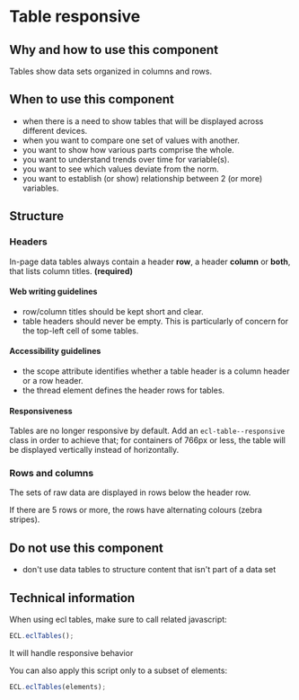 # Table responsive

## Why and how to use this component

Tables show data sets organized in columns and rows.

## When to use this component

* when there is a need to show tables that will be displayed across different
  devices.
* when you want to compare one set of values with another.
* you want to show how various parts comprise the whole.
* you want to understand trends over time for variable(s).
* you want to see which values deviate from the norm.
* you want to establish (or show) relationship between 2 (or more) variables.

## Structure

### Headers

In-page data tables always contain a header **row**, a header **column** or
**both**, that lists column titles. **(required)**

#### Web writing guidelines

* row/column titles should be kept short and clear.
* table headers should never be empty. This is particularly of concern for the
  top-left cell of some tables.

#### Accessibility guidelines

* the scope attribute identifies whether a table header is a column header or a
  row header.
* the thread element defines the header rows for tables.

#### Responsiveness

Tables are no longer responsive by default. Add an `ecl-table--responsive` class in order to achieve that; for containers of 766px or less, the table will be displayed vertically instead of horizontally.

### Rows and columns

The sets of raw data are displayed in rows below the header row.

If there are 5 rows or more, the rows have alternating colours (zebra stripes).

## Do not use this component

* don't use data tables to structure content that isn't part of a data set

## Technical information

When using ecl tables, make sure to call related javascript:

```javascript
ECL.eclTables();
```

It will handle responsive behavior

You can also apply this script only to a subset of elements:

```javascript
ECL.eclTables(elements);
```
